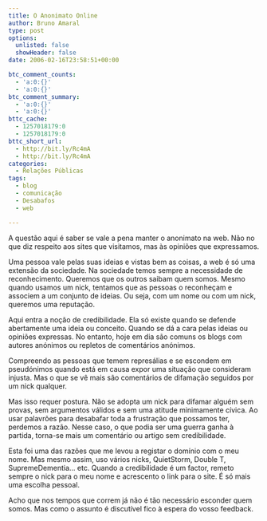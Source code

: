 ```yaml
---
title: O Anonimato Online
author: Bruno Amaral
type: post
options:
  unlisted: false
  showHeader: false
date: 2006-02-16T23:58:51+00:00

btc_comment_counts:
  - 'a:0:{}'
  - 'a:0:{}'
btc_comment_summary:
  - 'a:0:{}'
  - 'a:0:{}'
bttc_cache:
  - 1257018179:0
  - 1257018179:0
bttc_short_url:
  - http://bit.ly/Rc4mA
  - http://bit.ly/Rc4mA
categories:
  - Relações Públicas
tags:
  - blog
  - comunicação
  - Desabafos
  - web

---
```

<p class="MsoNormal">
  A questão aqui é saber se vale a pena manter o anonimato na web. Não no que diz respeito aos sites que visitamos, mas às opiniões que expressamos.<!--more-->
</p>

<p class="MsoNormal">
  Uma pessoa vale pelas suas ideias e vistas bem as coisas, a web é só uma extensão da sociedade. Na sociedade temos sempre a necessidade de reconhecimento. Queremos que os outros saibam quem somos. Mesmo quando usamos um nick, tentamos que as pessoas o reconheçam e associem a um conjunto de ideias. Ou seja, com um nome ou com um nick, queremos uma reputação.
</p>

<p class="MsoNormal">
  Aqui entra a noção de credibilidade. Ela só existe quando se defende abertamente uma ideia ou conceito. Quando se dá a cara pelas ideias ou opiniões expressas. No entanto, hoje em dia são comuns os blogs com autores anónimos ou repletos de comentários anónimos.
</p>

<p class="MsoNormal">
  Compreendo as pessoas que temem represálias e se escondem em pseudónimos quando está em causa expor uma situação que consideram injusta. Mas o que se vê mais são comentários de difamação seguidos por um nick qualquer.
</p>

<p class="MsoNormal">
  Mas isso requer postura. Não se adopta um nick para difamar alguém sem provas, sem argumentos válidos e sem uma atitude minimamente cívica. Ao usar palavrões para desabafar toda a frustração que possamos ter, perdemos a razão. Nesse caso, o que podia ser uma guerra ganha à partida, torna-se mais um comentário ou artigo sem credibilidade.
</p>

<p class="MsoNormal">
  Esta foi uma das razões que me levou a registar o domínio com o meu nome. Mas mesmo assim, uso vários nicks, QuietStorm, Double T, SupremeDementia&#8230; etc. Quando a credibilidade é um factor, remeto sempre o nick para o meu nome e acrescento o link para o site. É só mais uma escolha pessoal.
</p>

<p class="MsoNormal">
  Acho que nos tempos que correm já não é tão necessário esconder quem somos. Mas como o assunto é discutível fico à espera do vosso feedback.
</p>